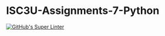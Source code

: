 # ISC3U-Assignments-7-Python

[![GitHub's Super Linter](https://github.com/Andrew-Ten-Den/ICS3U-Assignments-7-Python/workflows/GitHub's%20Super%20Linter/badge.svg)](https://github.com/Andrew-Ten-Den/ICS3U-Assignments-7-Python/actions)
